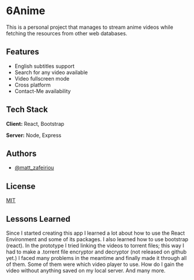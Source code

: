 # 6Anime

This is a personal project that manages to stream anime videos while fetching the resources from other web databases.

## Features

- English subtitles support
- Search for any video available
- Video fullscreen mode
- Cross platform
- Contact-Me availability

## Tech Stack

**Client:** React, Bootstrap

**Server:** Node, Express


## Authors

- [@matt_zafeiriou](https://www.github.com/MattZafeiriou)


## License

[MIT](https://choosealicense.com/licenses/mit/)


## Lessons Learned

Since I started creating this app I learned a lot about how to use the React Environment and some of its packages. I also learned how to use bootstrap (react).
In the prototype I tried linking the videos to torrent files; this way I had to make a .torrent file encryptor and decryptor (not released on github yet.)
I faced many problems in the meantime and finally made it through all of them. Some of them were which video player to use. How do I gain the video without anything saved on my local server. And many more.
